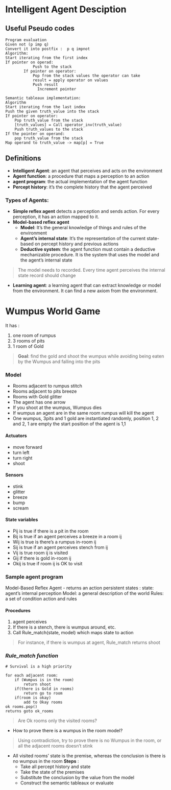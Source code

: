 # Intelligent Agent Desciption

## Useful Pseudo codes
```
Program evaluation
Given not (p imp q)  
Convert it into postfix :  p q impnot
Algorithm:
Start iterating from the first index 
If pointer on operad:
            Push to the stack
        If pointer on operator:
            Pop from the stack values the operator can take
            result = apply operator on values
            Push result
              Increment pointer 
    
Semantic tableaux implementation:
Algorithm
Start iterating from the last index
Push the given truth_value into the stack
If pointer on operator:
    Pop truth_value from the stack
    [truth_values] = Call operator_inv(truth_value)
    Push truth_values to the stack
If the pointer on operand:
    pop truth_value from the stack
Map operand to truth_value -> map[p] = True

```

## Definitions

- __Intelligent Agent__:  an agent that perceives and acts on the environment 
- __Agent function__: a procedure that maps a perception to an action 
- __agent program__: the actual implementation of the agent function
- __Percept history__: it’s the complete history that the agent perceived 

### Types of Agents:

- __Simple reflex agent__ detects a perception and sends action. For every perception, it has an action mapped to it.
- __Model-based reflex agent__
  - __Model__: It’s the general knowledge of things and rules of the environment 
  - __Agent’s internal state__: It’s the representation of the current state-based on percept history and previous actions 
  - __Deductive system__: the agent function must contain a deductive mechanizable procedure. It is the system that uses the model and the agent’s internal state

> The model needs to recorded. Every time agent perceives the internal state record should change

- __Learning agent__: a learning agent that can extract knowledge or model from the environment. It can find a new axiom from the environment.

# Wumpus World Game

It has :

1. one room of rumpus
2. 3 rooms of pits
3. 1 room of Gold

> __Goal__:  find the gold and shoot the wumpus while avoiding being eaten by the Wumpus and falling into the pits

### Model

- Rooms adjacent to rumpus stitch
- Rooms adjacent to pits breeze 
- Rooms with Gold glitter
- The agent has one arrow
- If you shoot at the wumpus, Wumpus dies
- If wumpus an agent are in the same room rumpus will kill the agent 
- One wumpus, 3pits and 1 gold are instantiated randomly, position 1, 2 and 2, 1 are empty
the start position of the agent is 1,1

#### Actuators 
- move forward 
- turn left 
- turn right 
- shoot


#### Sensors 
- stink
- glitter
- breeze 
- bump 
- scream

#### State variables 

- Pij is true if there is a pit in the room
- Bij is true if an agent perceives a breeze in a room ij
- Wij is true is there’s a rumpus in-room ij
- Sij is true if an agent perceives stench from ij
- Vij is true room ij is visited 
- Gij if there is gold in-room ij
- Okij is true if room ij is OK to visit


### Sample agent program

Model-Based Reflex Agent  - returns an action
persistent states :
state: agent’s internal perception
Model: a general description of the world
Rules: a set of condition action and rules

#### Procedures 
1. agent perceives
2. If there is a stench, there is wumpus around, etc.
3. Call Rule_match(state, model) which maps state to action

> For instance, if there is wumpus at agent, Rule_match returns shoot 

### _Rule_match function_
```
# Survival is a high priority

for each adjacent room:
    if (Wumpus is in the room)
        return shoot
    if(there is Gold in rooms)
        return go to room
    if(room is okay)
        add to Okay rooms
ok rooms.pop()
returns goto ok_rooms
```
> Are Ok rooms only the visited rooms?

- How to prove there is a wumpus in the room model?
> Using contradiction, try to prove there is no Wumpus in the room, or all the adjacent rooms doesn’t stink

- All visited rooms’ state is the premise, whereas the conclusion is there is no wumpus in the room
__Steps__ :
  - Take all percept history and state
  - Take the state of the premises
  - Substitute the conclusion by the value from the model
  - Construct the semantic tableaux or evaluate 


